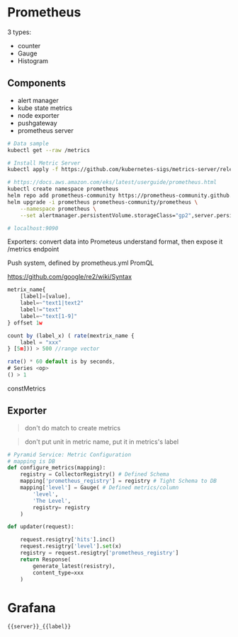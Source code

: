 # Prometheus

3 types:
- counter
- Gauge
- Histogram

## Components
- alert manager
- kube state metrics
- node exporter
- pushgateway
- prometheus server

```bash
# Data sample
kubectl get --raw /metrics

# Install Metric Server
kubectl apply -f https://github.com/kubernetes-sigs/metrics-server/releases/latest/download/components.yaml

# https://docs.aws.amazon.com/eks/latest/userguide/prometheus.html
kubectl create namespace prometheus
helm repo add prometheus-community https://prometheus-community.github.io/helm-charts
helm upgrade -i prometheus prometheus-community/prometheus \
    --namespace prometheus \
    --set alertmanager.persistentVolume.storageClass="gp2",server.persistentVolume.storageClass="gp2"

# localhost:9090
```


Exporters: convert data into Prometeus understand format, then expose it /metrics endpoint

Push system, defined by prometheus.yml
PromQL

https://github.com/google/re2/wiki/Syntax

```js
metrix_name{
    [label]=[value],
    label=~"text1|text2"
    label!="text"
    label=~"text[1-9]"
} offset 1w

count by (label_x) ( rate(mextrix_name {
    label = "xxx"
} [5m])) > 500 //range vector

rate() * 60 default is by seconds,
# Series <op>
() > 1
```

constMetrics
## Exporter
> don't do match to create metrics

> don't put unit in metric name, put it in metrics's label
```py
# Pyramid Service: Metric Configuration
# mapping is DB
def configure_metrics(mapping):
    registry = CollectorRegistry() # Defined Schema
    mapping['prometheus_registry'] = registry # Tight Schema to DB
    mapping['level'] = Gauge( # Defined metrics/column
        'level',
        'The Level',
        registry= registry
    ) 

def updater(request):

    request.resigtry['hits'].inc()
    request.resigtry['level'].set(x)
    registry = request.resigtry['prometheus_registry']
    return Response(
        generate_latest(resistry),
        content_type=xxx
    )
```
# Grafana
```
{{server}}_{{label}}
```